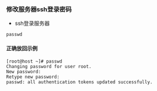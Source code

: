 ### 修改服务器ssh登录密码

- ssh登录服务器

```
passwd
```

#### 正确放回示例
```
[root@host ~]# passwd
Changing password for user root.
New password: 
Retype new password: 
passwd: all authentication tokens updated successfully.
```